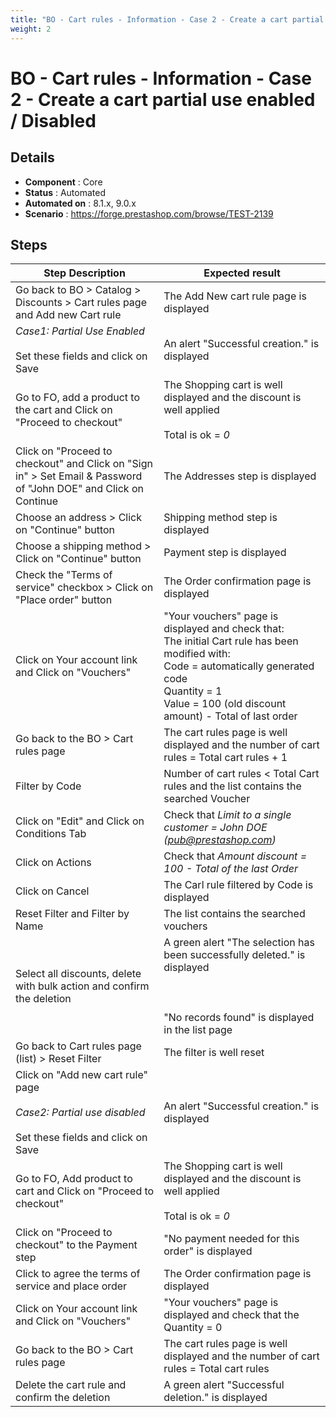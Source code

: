 ```yaml
---
title: "BO - Cart rules - Information - Case 2 - Create a cart partial use enabled / Disabled"
weight: 2
---
```


# BO - Cart rules - Information - Case 2 - Create a cart partial use enabled / Disabled
## Details
* **Component** : Core
* **Status** : Automated
* **Automated on** : 8.1.x, 9.0.x
* **Scenario** : https://forge.prestashop.com/browse/TEST-2139

## Steps
| Step Description | Expected result |
| ----- | ----- |
| Go back to BO > Catalog > Discounts > Cart rules page and Add new Cart rule | The Add New cart rule page is displayed |
| *Case1: Partial Use Enabled*<br><br>Set these fields and click on Save | An alert "Successful creation." is displayed |
| Go to FO, add a product to the cart and Click on "Proceed to checkout" | The Shopping cart is well displayed and the discount is well applied<br><br>Total is ok = *0* |
| Click on "Proceed to checkout" and Click on "Sign in" > Set Email & Password of "John DOE" and Click on Continue | The Addresses step is displayed |
| Choose an address > Click on "Continue" button | Shipping method step is displayed |
| Choose a shipping method > Click on "Continue" button | Payment step is displayed |
| Check the "Terms of service" checkbox > Click on "Place order" button | The Order confirmation page is displayed |
| Click on Your account link and Click on "Vouchers" | "Your vouchers" page is displayed and check that:<br>The initial Cart rule has been modified with: <br>Code = automatically generated code<br>Quantity = 1<br>Value = 100 (old discount amount) - Total of last order |
| Go back to the BO > Cart rules page | The cart rules page is well displayed and the number of cart rules = Total cart rules + 1 |
| Filter by Code | Number of cart rules < Total Cart rules and the list contains the searched Voucher |
| Click on "Edit" and Click on Conditions Tab | Check that *Limit to a single customer = John DOE (pub@prestashop.com)* |
| Click on Actions | Check that *Amount discount = 100 - Total of the last Order* |
| Click on Cancel | The Carl rule filtered by Code is displayed |
| Reset Filter and Filter by Name | The list contains the searched vouchers |
| Select all discounts, delete with bulk action and confirm the deletion | A green alert "The selection has been successfully deleted." is displayed<br><br> <br><br>"No records found" is displayed in the list page |
| Go back to Cart rules page (list) > Reset Filter | The filter is well reset |
| Click on "Add new cart rule" page <br><br>*Case2: Partial use disabled*<br><br>Set these fields and click on Save | An alert "Successful creation." is displayed |
| Go to FO, Add product to cart and Click on "Proceed to checkout" | The Shopping cart is well displayed and the discount is well applied<br><br>Total is ok = *0* |
| Click on "Proceed to checkout" to the Payment step | "No payment needed for this order" is displayed |
| Click to agree the terms of service and place order | The Order confirmation page is displayed |
| Click on Your account link and Click on "Vouchers" | "Your vouchers" page is displayed and check that the Quantity = 0 |
| Go back to the BO > Cart rules page | The cart rules page is well displayed and the number of cart rules = Total cart rules |
| Delete the cart rule and confirm the deletion | A green alert "Successful deletion." is displayed |
